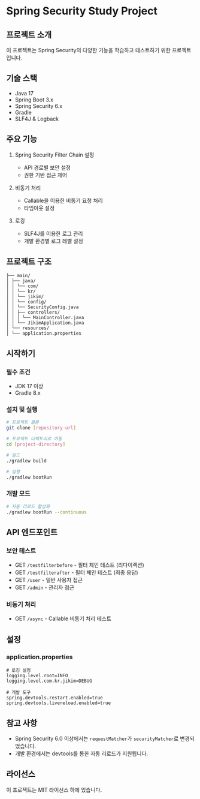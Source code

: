 # Spring Security Study Project

## 프로젝트 소개
이 프로젝트는 Spring Security의 다양한 기능을 학습하고 테스트하기 위한 프로젝트입니다.

## 기술 스택
- Java 17
- Spring Boot 3.x
- Spring Security 6.x
- Gradle
- SLF4J & Logback

## 주요 기능
1. Spring Security Filter Chain 설정
   - API 경로별 보안 설정
   - 권한 기반 접근 제어

2. 비동기 처리
   - Callable을 이용한 비동기 요청 처리
   - 타임아웃 설정

3. 로깅
   - SLF4J를 이용한 로그 관리
   - 개발 환경별 로그 레벨 설정

## 프로젝트 구조

```
├── main/
│ ├── java/
│ │ └── com/
│ │ └── kr/
│ │ └── jikim/
│ │ └── config/
│ │ └── SecurityConfig.java
│ │ ├── controllers/
│ │ │ └── MainController.java
│ │ └── JikimApplication.java
│ └── resources/
│ └── application.properties
```

## 시작하기

### 필수 조건
- JDK 17 이상
- Gradle 8.x

### 설치 및 실행
```bash
# 프로젝트 클론
git clone [repository-url]

# 프로젝트 디렉토리로 이동
cd [project-directory]

# 빌드
./gradlew build

# 실행
./gradlew bootRun
```

### 개발 모드
```bash
# 자동 리로드 활성화
./gradlew bootRun --continuous
```

## API 엔드포인트

### 보안 테스트
- GET `/testfilterbefore` - 필터 체인 테스트 (리다이렉션)
- GET `/testfilterafter` - 필터 체인 테스트 (최종 응답)
- GET `/user` - 일반 사용자 접근
- GET `/admin` - 관리자 접근

### 비동기 처리
- GET `/async` - Callable 비동기 처리 테스트

## 설정

### application.properties
```properties
# 로깅 설정
logging.level.root=INFO
logging.level.com.kr.jikim=DEBUG

# 개발 도구
spring.devtools.restart.enabled=true
spring.devtools.livereload.enabled=true
```

## 참고 사항
- Spring Security 6.0 이상에서는 `requestMatcher`가 `securityMatcher`로 변경되었습니다.
- 개발 환경에서는 devtools를 통한 자동 리로드가 지원됩니다.

## 라이선스
이 프로젝트는 MIT 라이선스 하에 있습니다.